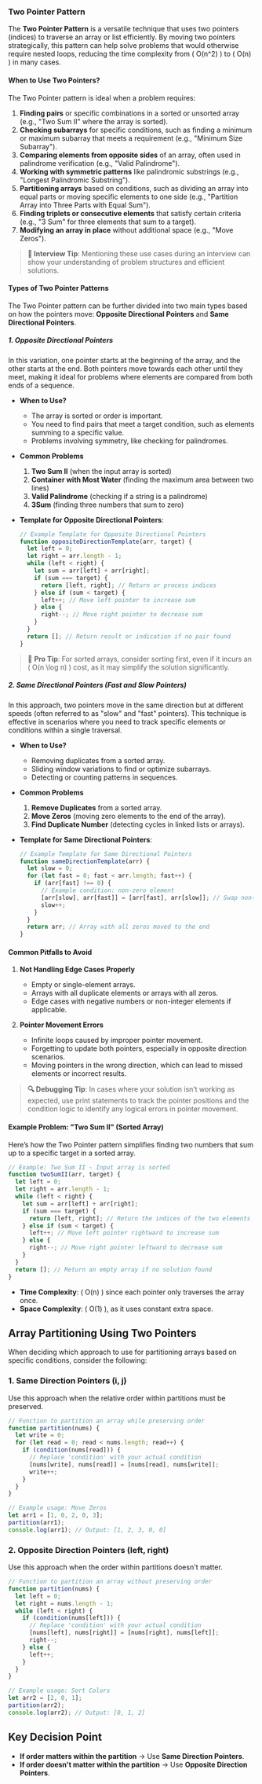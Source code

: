 ### Two Pointer Pattern

The **Two Pointer Pattern** is a versatile technique that uses two pointers (indices) to traverse an array or list efficiently. By moving two pointers strategically, this pattern can help solve problems that would otherwise require nested loops, reducing the time complexity from \( O(n^2) \) to \( O(n) \) in many cases.

#### When to Use Two Pointers?

The Two Pointer pattern is ideal when a problem requires:

1. **Finding pairs** or specific combinations in a sorted or unsorted array (e.g., "Two Sum II" where the array is sorted).
2. **Checking subarrays** for specific conditions, such as finding a minimum or maximum subarray that meets a requirement (e.g., "Minimum Size Subarray").
3. **Comparing elements from opposite sides** of an array, often used in palindrome verification (e.g., "Valid Palindrome").
4. **Working with symmetric patterns** like palindromic substrings (e.g., "Longest Palindromic Substring").
5. **Partitioning arrays** based on conditions, such as dividing an array into equal parts or moving specific elements to one side (e.g., "Partition Array into Three Parts with Equal Sum").
6. **Finding triplets or consecutive elements** that satisfy certain criteria (e.g., "3 Sum" for three elements that sum to a target).
7. **Modifying an array in place** without additional space (e.g., "Move Zeros").

> **🚨 Interview Tip**: Mentioning these use cases during an interview can show your understanding of problem structures and efficient solutions.

#### Types of Two Pointer Patterns

The Two Pointer pattern can be further divided into two main types based on how the pointers move: **Opposite Directional Pointers** and **Same Directional Pointers**.

##### 1. Opposite Directional Pointers

In this variation, one pointer starts at the beginning of the array, and the other starts at the end. Both pointers move towards each other until they meet, making it ideal for problems where elements are compared from both ends of a sequence.

- **When to Use?**

  - The array is sorted or order is important.
  - You need to find pairs that meet a target condition, such as elements summing to a specific value.
  - Problems involving symmetry, like checking for palindromes.

- **Common Problems**

  1. **Two Sum II** (when the input array is sorted)
  2. **Container with Most Water** (finding the maximum area between two lines)
  3. **Valid Palindrome** (checking if a string is a palindrome)
  4. **3Sum** (finding three numbers that sum to zero)

- **Template for Opposite Directional Pointers**:

  ```javascript
  // Example Template for Opposite Directional Pointers
  function oppositeDirectionTemplate(arr, target) {
    let left = 0;
    let right = arr.length - 1;
    while (left < right) {
      let sum = arr[left] + arr[right];
      if (sum === target) {
        return [left, right]; // Return or process indices
      } else if (sum < target) {
        left++; // Move left pointer to increase sum
      } else {
        right--; // Move right pointer to decrease sum
      }
    }
    return []; // Return result or indication if no pair found
  }
  ```

> 🎯 **Pro Tip**: For sorted arrays, consider sorting first, even if it incurs an \( O(n \log n) \) cost, as it may simplify the solution significantly.

##### 2. Same Directional Pointers (Fast and Slow Pointers)

In this approach, two pointers move in the same direction but at different speeds (often referred to as "slow" and "fast" pointers). This technique is effective in scenarios where you need to track specific elements or conditions within a single traversal.

- **When to Use?**

  - Removing duplicates from a sorted array.
  - Sliding window variations to find or optimize subarrays.
  - Detecting or counting patterns in sequences.

- **Common Problems**

  1. **Remove Duplicates** from a sorted array.
  2. **Move Zeros** (moving zero elements to the end of the array).
  3. **Find Duplicate Number** (detecting cycles in linked lists or arrays).

- **Template for Same Directional Pointers**:

  ```javascript
  // Example Template for Same Directional Pointers
  function sameDirectionTemplate(arr) {
    let slow = 0;
    for (let fast = 0; fast < arr.length; fast++) {
      if (arr[fast] !== 0) {
        // Example condition: non-zero element
        [arr[slow], arr[fast]] = [arr[fast], arr[slow]]; // Swap non-zero element to 'slow' position
        slow++;
      }
    }
    return arr; // Array with all zeros moved to the end
  }
  ```

#### Common Pitfalls to Avoid

1. **Not Handling Edge Cases Properly**

   - Empty or single-element arrays.
   - Arrays with all duplicate elements or arrays with all zeros.
   - Edge cases with negative numbers or non-integer elements if applicable.

2. **Pointer Movement Errors**
   - Infinite loops caused by improper pointer movement.
   - Forgetting to update both pointers, especially in opposite direction scenarios.
   - Moving pointers in the wrong direction, which can lead to missed elements or incorrect results.

> **🔍 Debugging Tip**: In cases where your solution isn’t working as expected, use print statements to track the pointer positions and the condition logic to identify any logical errors in pointer movement.

#### Example Problem: "Two Sum II" (Sorted Array)

Here’s how the Two Pointer pattern simplifies finding two numbers that sum up to a specific target in a sorted array.

```javascript
// Example: Two Sum II - Input array is sorted
function twoSumII(arr, target) {
  let left = 0;
  let right = arr.length - 1;
  while (left < right) {
    let sum = arr[left] + arr[right];
    if (sum === target) {
      return [left, right]; // Return the indices of the two elements
    } else if (sum < target) {
      left++; // Move left pointer rightward to increase sum
    } else {
      right--; // Move right pointer leftward to decrease sum
    }
  }
  return []; // Return an empty array if no solution found
}
```

- **Time Complexity**: \( O(n) \) since each pointer only traverses the array once.
- **Space Complexity**: \( O(1) \), as it uses constant extra space.

## Array Partitioning Using Two Pointers

When deciding which approach to use for partitioning arrays based on specific conditions, consider the following:

### 1. Same Direction Pointers (i, j)

Use this approach when the relative order within partitions must be preserved.

```javascript
// Function to partition an array while preserving order
function partition(nums) {
  let write = 0;
  for (let read = 0; read < nums.length; read++) {
    if (condition(nums[read])) {
      // Replace 'condition' with your actual condition
      [nums[write], nums[read]] = [nums[read], nums[write]];
      write++;
    }
  }
}

// Example usage: Move Zeros
let arr1 = [1, 0, 2, 0, 3];
partition(arr1);
console.log(arr1); // Output: [1, 2, 3, 0, 0]
```

### 2. Opposite Direction Pointers (left, right)

Use this approach when the order within partitions doesn't matter.

```javascript
// Function to partition an array without preserving order
function partition(nums) {
  let left = 0;
  let right = nums.length - 1;
  while (left < right) {
    if (condition(nums[left])) {
      // Replace 'condition' with your actual condition
      [nums[left], nums[right]] = [nums[right], nums[left]];
      right--;
    } else {
      left++;
    }
  }
}

// Example usage: Sort Colors
let arr2 = [2, 0, 1];
partition(arr2);
console.log(arr2); // Output: [0, 1, 2]
```

## Key Decision Point

- **If order matters within the partition** → Use **Same Direction Pointers**.
- **If order doesn't matter within the partition** → Use **Opposite Direction Pointers**.

